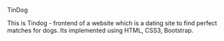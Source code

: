 TinDog

This is Tindog -  frontend of a website which is a dating site to find perfect matches for dogs.
Its implemented using HTML, CSS3, Bootstrap.
